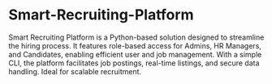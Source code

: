 # Smart-Recruiting-Platform
Smart Recruiting Platform is a Python-based solution designed to streamline the hiring process. It features role-based access for Admins, HR Managers, and Candidates, enabling efficient user and job management. With a simple CLI, the platform facilitates job postings, real-time listings, and secure data handling. Ideal for scalable recruitment.
